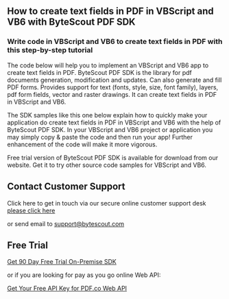 ## How to create text fields in PDF in VBScript and VB6 with ByteScout PDF SDK

### Write code in VBScript and VB6 to create text fields in PDF with this step-by-step tutorial

The code below will help you to implement an VBScript and VB6 app to create text fields in PDF. ByteScout PDF SDK is the library for pdf documents generation, modification and updates. Can also generate and fill PDF forms. Provides support for text (fonts, style, size, font family), layers, pdf form fields, vector and raster drawings. It can create text fields in PDF in VBScript and VB6.

The SDK samples like this one below explain how to quickly make your application do create text fields in PDF in VBScript and VB6 with the help of ByteScout PDF SDK. In your VBScript and VB6 project or application you may simply copy & paste the code and then run your app! Further enhancement of the code will make it more vigorous.

Free trial version of ByteScout PDF SDK is available for download from our website. Get it to try other source code samples for VBScript and VB6.

## Contact Customer Support

Click here to get in touch via our secure online customer support desk [please click here](https://bytescout.zendesk.com/hc/en-us/requests/new?subject=ByteScout%20PDF%20SDK%20Question)

or send email to [support@bytescout.com](mailto:support@bytescout.com?subject=ByteScout%20PDF%20SDK%20Question) 

## Free Trial

[Get 90 Day Free Trial On-Premise SDK](https://bytescout.com/download/web-installer?utm_source=github-readme)

or if you are looking for pay as you go online Web API:

[Get Your Free API Key for PDF.co Web API](https://pdf.co/documentation/api?utm_source=github-readme)